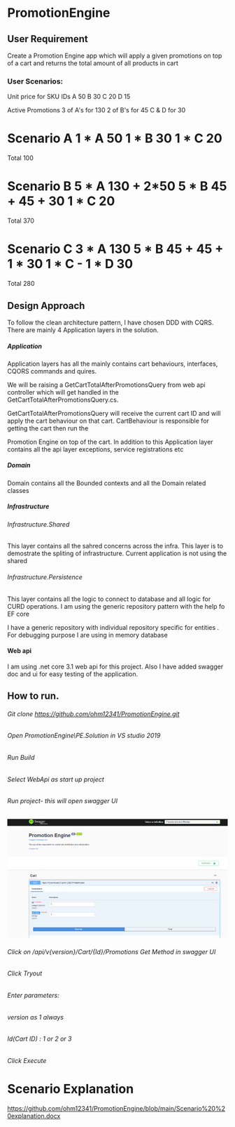 # PromotionEngine

## User Requirement

Create a Promotion Engine app which will apply a given promotions on top of a cart and returns the total amount of all products in cart

### User Scenarios:
Unit price for SKU IDs
A      50
B      30
C      20
D      15

Active Promotions
3 of A's for 130
2 of B's for 45
C & D for 30

Scenario A
1 * A     50
1 * B     30
1 * C     20
======
Total     100

Scenario B
5 * A     130 + 2*50
5 * B     45 + 45 + 30
1 * C     20
======
Total     370

Scenario C
3 * A     130
5 * B     45 + 45 + 1 * 30
1 * C     -
1 * D     30
======
Total     280

## Design Approach

To follow the clean architecture pattern, I have chosen DDD with CQRS. There are mainly 4 Application layers in the solution.

##### Application

Application layers has all the mainly contains cart behaviours, interfaces, CQORS commands and quires.

We will be raising a GetCartTotalAfterPromotionsQuery from web api controller which will get handled in the GetCartTotalAfterPromotionsQuery.cs.

GetCartTotalAfterPromotionsQuery will receive the current cart ID and will apply the cart behaviour on that cart. CartBehaviour is responsible for getting the cart then run the

Promotion Engine on top of the cart. In addition to this Application layer contains all the api layer exceptions, service registrations etc

##### Domain

Domain contains all the Bounded contexts and all the Domain related classes

##### Infrastructure

###### Infrastructure.Shared

This layer contains all the sahred concerns across the infra. This layer is to demostrate the spliting of infrastructure. Current application is not using the shared

###### Infrastructure.Persistence

This layer contains all the logic to connect to database  and all logic for CURD operations. I am using the generic repository pattern with the help fo EF core

I have a generic repository with individual repository specific for entities . For debugging purpose I are using in memory database

#### Web api

I am using .net core 3.1 web api for this project. Also I have added swagger doc and ui for easy testing of the application.

## How to run.

###### Git clone https://github.com/ohm12341/PromotionEngine.git
###### Open  PromotionEngine\PE.Solution in VS studio 2019
###### Run Build
###### Select WebApi as start up project
###### Run project- this will open swagger UI
![Image of Yaktocat](https://github.com/ohm12341/PromotionEngine/blob/main/Capture.PNG)
###### Click on /api/v{version}/Cart/{Id}/Promotions Get Method in swagger UI
###### Click Tryout

###### Enter parameters:
###### version as 1 always
###### Id(Cart ID) : 1 or 2 or 3

###### Click Execute

# Scenario Explanation 
https://github.com/ohm12341/PromotionEngine/blob/main/Scenario%20%20explanation.docx

